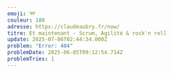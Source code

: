 ```yaml
---
emoji: ➿
couleur: 180
adresse: https://claudeaubry.fr/now/
titre: Et maintenant - Scrum, Agilité & rock'n roll
update: 2025-07-06T02:44:34.000Z
problem: "Error: 404"
problemDate: 2025-06-05T09:12:54.714Z
problemTries: 1
---
```

